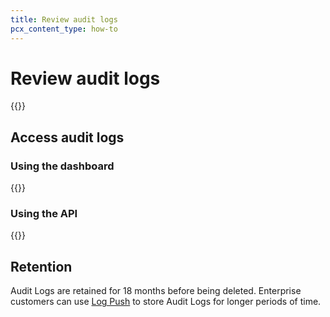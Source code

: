 ```yaml
---
title: Review audit logs
pcx_content_type: how-to
---
```


# Review audit logs

{{<render file="_account-audit-logs-definition.md">}}

## Access audit logs

### Using the dashboard

{{<render file="_view-audit-log.md">}}

### Using the API

{{<render file="_audit-log-api.md">}}

## Retention

Audit Logs are retained for 18 months before being deleted. Enterprise customers can use [Log Push](/logs/about/) to store Audit Logs for longer periods of time.
